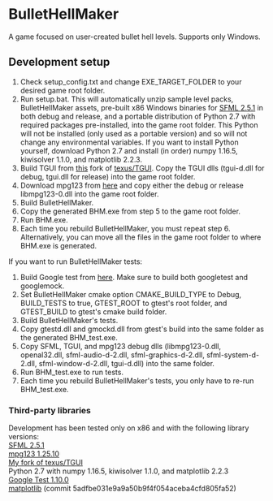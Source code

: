 # BulletHellMaker
A game focused on user-created bullet hell levels. Supports only Windows.

## Development setup
1. Check setup_config.txt and change EXE_TARGET_FOLDER to your desired game root folder.
2. Run setup.bat. This will automatically unzip sample level packs, BulletHellMaker assets, pre-built x86 Windows binaries for 
[SFML 2.5.1](https://github.com/SFML/SFML/releases/tag/2.5.1) in both debug and release, and a portable distribution of Python 2.7 with 
required packages pre-installed, into the game root folder. This Python will not be installed (only used as a portable version) and so will not 
change any environmental variables. If you want to install Python yourself, download Python 2.7 and install (in order) numpy 1.16.5, kiwisolver 1.1.0, and matplotlib 2.2.3.
3. Build TGUI from [this](https://github.com/Miv99/TGUI) fork of [texus/TGUI](https://github.com/texus/TGUI). 
Copy the TGUI dlls (tgui-d.dll for debug, tgui.dll for release) into the game root folder.
4. Download mpg123 from [here](https://www.mpg123.de/) and copy either the debug or release libmpg123-0.dll into the game root folder.
5. Build BulletHellMaker.
6. Copy the generated BHM.exe from step 5 to the game root folder.
7. Run BHM.exe.
8. Each time you rebuild BulletHellMaker, you must repeat step 6. Alternatively, you can move all the files in the game root folder to where BHM.exe is generated.

If you want to run BulletHellMaker tests:
1. Build Google test from [here](https://github.com/google/googletest). Make sure to build both googletest and googlemock.
2. Set BulletHellMaker cmake option CMAKE_BUILD_TYPE to Debug, BUILD_TESTS to true, GTEST_ROOT to gtest's root folder, and GTEST_BUILD to gtest's cmake build folder.
3. Build BulletHellMaker's tests.
4. Copy gtestd.dll and gmockd.dll from gtest's build into the same folder as the generated BHM_test.exe.
5. Copy SFML, TGUI, and mpg123 debug dlls (libmpg123-0.dll, openal32.dll, sfml-audio-d-2.dll, sfml-graphics-d-2.dll, sfml-system-d-2.dll, 
sfml-window-d-2.dll, tgui-d.dll) into the same folder.
6. Run BHM_test.exe to run tests.
7. Each time you rebuild BulletHellMaker's tests, you only have to re-run BHM_test.exe.

### Third-party libraries
Development has been tested only on x86 and with the following library versions:\
[SFML 2.5.1](https://github.com/SFML/SFML/releases/tag/2.5.1)\
[mpg123 1.25.10](https://www.mpg123.de/)\
[My fork of texus/TGUI](https://github.com/Miv99/TGUI)\
Python 2.7 with numpy 1.16.5, kiwisolver 1.1.0, and matplotlib 2.2.3\
[Google Test 1.10.0](https://github.com/google/googletest/releases/tag/release-1.10.0)\
[matplotlib](https://github.com/lava/matplotlib-cpp) (commit 5adfbe031e9a9a50b9f4f054aceba4cfd805fa52)
